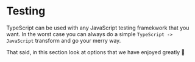 # Testing
TypeScript can be used with any JavaScript testing framekwork that you want. In the worst case you can always do a simple `TypeScript -> JavaScript` transform and go your merry way. 

That said, in this section look at options that we have enjoyed greatly 🌹
